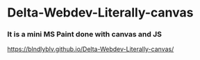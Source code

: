 # Delta-Webdev-Literally-canvas

### It is a mini MS Paint done with canvas and JS 

https://blndlyblv.github.io/Delta-Webdev-Literally-canvas/

